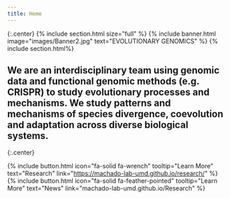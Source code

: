 ```yaml
---
title: Home
---
```


{:.center}
{% include section.html size="full" %}
{% include banner.html image="images/Banner2.jpg" text="EVOLUTIONARY GENOMICS" %}
{% include section.html%}
## We are an interdisciplinary team using genomic data and functional genomic methods (e.g. CRISPR) to study evolutionary processes and mechanisms. We study patterns and mechanisms of species divergence, coevolution and adaptation across diverse biological systems.
{:.center}

{%
  include button.html
  icon="fa-solid fa-wrench" 
  tooltip="Learn More"
  text="Research"
  link="https://machado-lab-umd.github.io/research/"
%}
{%
  include button.html
  icon="fa-solid fa-feather-pointed"
  tooltip="Learn More"
  text="News"
  link="machado-lab-umd.github.io/Research"
%}
